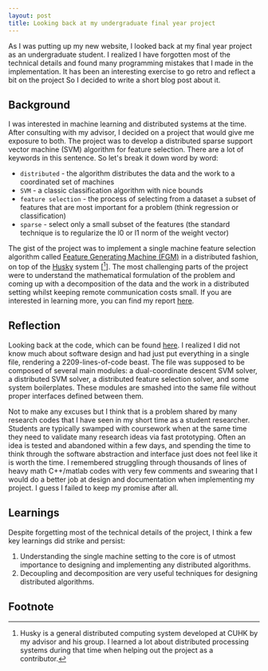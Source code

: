 ```yaml
---
layout: post
title: Looking back at my undergraduate final year project
---
```


As I was putting up my new website, I looked back at my final year project as an undergraduate student. I realized I have forgotten most of the technical details and found many programming mistakes that I made in the implementation. It has been an interesting exercise to go retro and reflect a bit on the project So I decided to write a short blog post about it.

## Background
I was interested in machine learning and distributed systems at the time. After consulting with my advisor, I decided on a project that would give me exposure to both. The project was to develop a distributed sparse support vector machine (SVM) algorithm for feature selection. There are a lot of keywords in this sentence. So let's break it down word by word:
- `distributed` - the algorithm distributes the data and the work to a coordinated set of machines
- `SVM` - a classic classification algorithm with nice bounds
- `feature selection` - the process of selecting from a dataset a subset of features that are most important for a problem (think regression or classification)
- `sparse` - select only a small subset of the features (the standard technique is to regularize the l0 or l1 norm of the weight vector)

The gist of the project was to implement a single machine feature selection algorithm called [Feature Generating Machine (FGM)](https://jmlr.csail.mit.edu/papers/volume15/tan14a/tan14a.pdf) in a distributed fashion, on top of the [Husky](http://www.cse.cuhk.edu.hk/proj-h/index.html) system \[[^1]\]. The most challenging parts of the project were to understand the mathematical formulation of the problem and coming up with a decomposition of the data and the work in a distributed setting whilst keeping remote communication costs small. If you are interested in learning more, you can find my report [here](/assets/distributed-feature-selection.pdf).

## Reflection

Looking back at the code, which can be found [here](https://github.com/xwkuang5/husky/blob/fyp/examples/dfgm.cpp). I realized I did not know much about software design and had just put everything in a single file, rendering a 2209-lines-of-code beast. The file was supposed to be composed of several main modules: a dual-coordinate descent SVM solver, a distributed SVM solver, a distributed feature selection solver, and some system boilerplates. These modules are smashed into the same file without proper interfaces defined between them. 

Not to make any excuses but I think that is a problem shared by many research codes that I have seen in my short time as a student researcher. Students are typically swamped with coursework when at the same time they need to validate many research ideas via fast prototyping. Often an idea is tested and abandoned within a few days, and spending the time to think through the software abstraction and interface just does not feel like it is worth the time. I remembered struggling through thousands of lines of heavy math C++/matlab codes with very few comments and swearing that I would do a better job at design and documentation when implementing my project. I guess I failed to keep my promise after all.

## Learnings

Despite forgetting most of the technical details of the project, I think a few key learnings did strike and persist:
1. Understanding the single machine setting to the core is of utmost importance to designing and implementing any distributed algorithms.
2. Decoupling and decomposition are very useful techniques for designing distributed algorithms.

## Footnote

[^1]: Husky is a general distributed computing system developed at CUHK by my advisor and his group. I learned a lot about distributed processing systems during that time when helping out the project as a contributor.

